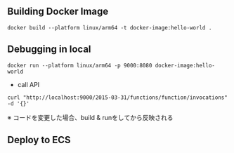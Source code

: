 ## Building Docker Image

```
docker build --platform linux/arm64 -t docker-image:hello-world .
```

## Debugging in local
```
docker run --platform linux/arm64 -p 9000:8080 docker-image:hello-world
```

- call API 
````
curl "http://localhost:9000/2015-03-31/functions/function/invocations" -d '{}'
````

※ コードを変更した場合、build & runをしてから反映される

## Deploy to ECS

